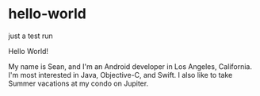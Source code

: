 # hello-world
just a test run

Hello World!

My name is Sean, and I'm an Android developer in Los Angeles, California. I'm most interested in Java, Objective-C, and Swift. 
I also like to take Summer vacations at my condo on Jupiter.

